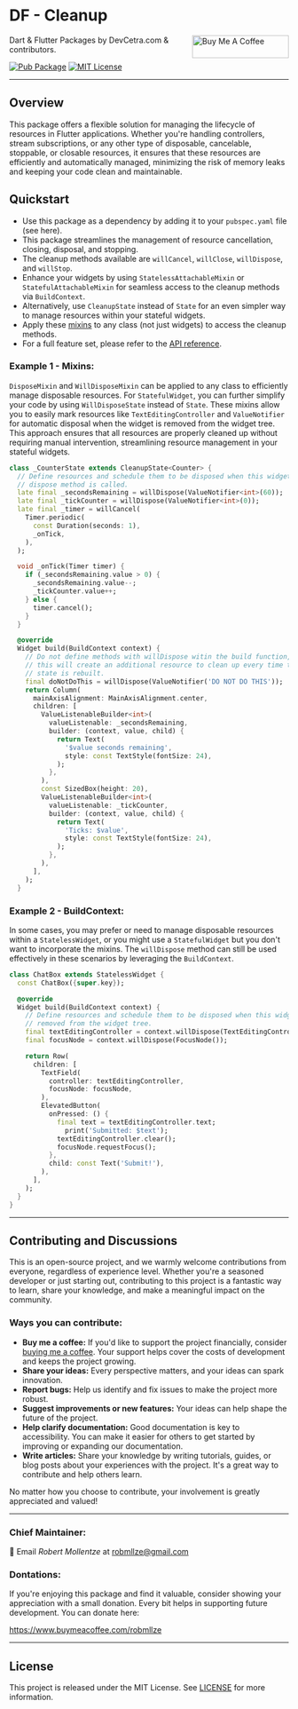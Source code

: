 # DF - Cleanup

<a href="https://www.buymeacoffee.com/robmllze" target="_blank"><img align="right" src="https://cdn.buymeacoffee.com/buttons/default-orange.png" alt="Buy Me A Coffee" height="41" width="174"></a>

Dart & Flutter Packages by DevCetra.com & contributors.

[![Pub Package](https://img.shields.io/pub/v/df_cleanup.svg)](https://pub.dev/packages/df_cleanup)
[![MIT License](https://img.shields.io/badge/License-MIT-blue.svg)](https://raw.githubusercontent.com/robmllze/df_cleanup/main/LICENSE)

---

## Overview

This package offers a flexible solution for managing the lifecycle of resources in Flutter applications. Whether you're handling controllers, stream subscriptions, or any other type of disposable, cancelable, stoppable, or closable resources, it ensures that these resources are efficiently and automatically managed, minimizing the risk of memory leaks and keeping your code clean and maintainable.

## Quickstart

- Use this package as a dependency by adding it to your `pubspec.yaml` file (see here).
- This package streamlines the management of resource cancellation, closing, disposal, and stopping.
- The cleanup methods available are `willCancel`, `willClose`, `willDispose`, and `willStop`.
- Enhance your widgets by using `StatelessAttachableMixin` or `StatefulAttachableMixin` for seamless access to the cleanup methods via `BuildContext`.
- Alternatively, use `CleanupState` instead of `State` for an even simpler way to manage resources within your stateful widgets.
- Apply these [mixins](https://github.com/robmllze/df_cleanup/blob/main/lib/src/will) to any class (not just widgets) to access the cleanup methods.
- For a full feature set, please refer to the [API reference](https://pub.dev/documentation/df_cleanup/).

### Example 1 - Mixins:

`DisposeMixin` and `WillDisposeMixin` can be applied to any class to efficiently manage disposable resources. For `StatefulWidget`, you can further simplify your code by using `WillDisposeState` instead of `State`. These mixins allow you to easily mark resources like `TextEditingController` and `ValueNotifier` for automatic disposal when the widget is removed from the widget tree. This approach ensures that all resources are properly cleaned up without requiring manual intervention, streamlining resource management in your stateful widgets.

```dart
class _CounterState extends CleanupState<Counter> {
  // Define resources and schedule them to be disposed when this widget's
  // dispose method is called.
  late final _secondsRemaining = willDispose(ValueNotifier<int>(60));
  late final _tickCounter = willDispose(ValueNotifier<int>(0));
  late final _timer = willCancel(
    Timer.periodic(
      const Duration(seconds: 1),
      _onTick,
    ),
  );

  void _onTick(Timer timer) {
    if (_secondsRemaining.value > 0) {
      _secondsRemaining.value--;
      _tickCounter.value++;
    } else {
      timer.cancel();
    }
  }

  @override
  Widget build(BuildContext context) {
    // Do not define methods with willDispose witin the build function, as
    // this will create an additional resource to clean up every time the
    // state is rebuilt.
    final doNotDoThis = willDispose(ValueNotifier('DO NOT DO THIS'));
    return Column(
      mainAxisAlignment: MainAxisAlignment.center,
      children: [
        ValueListenableBuilder<int>(
          valueListenable: _secondsRemaining,
          builder: (context, value, child) {
            return Text(
              '$value seconds remaining',
              style: const TextStyle(fontSize: 24),
            );
          },
        ),
        const SizedBox(height: 20),
        ValueListenableBuilder<int>(
          valueListenable: _tickCounter,
          builder: (context, value, child) {
            return Text(
              'Ticks: $value',
              style: const TextStyle(fontSize: 24),
            );
          },
        ),
      ],
    );
  }
```

### Example 2 - BuildContext:

In some cases, you may prefer or need to manage disposable resources within a `StatelessWidget`, or you might use a `StatefulWidget` but you don't want to incorporate the mixins. The `willDispose` method can still be used effectively in these scenarios by leveraging the `BuildContext`.

```dart
class ChatBox extends StatelessWidget {
  const ChatBox({super.key});

  @override
  Widget build(BuildContext context) {
    // Define resources and schedule them to be disposed when this widget is
    // removed from the widget tree.
    final textEditingController = context.willDispose(TextEditingController());
    final focusNode = context.willDispose(FocusNode());

    return Row(
      children: [
        TextField(
          controller: textEditingController,
          focusNode: focusNode,
        ),
        ElevatedButton(
          onPressed: () {
            final text = textEditingController.text;
              print('Submitted: $text');
            textEditingController.clear();
            focusNode.requestFocus();
          },
          child: const Text('Submit!'),
        ),
      ],
    );
  }
}
```

---

## Contributing and Discussions

This is an open-source project, and we warmly welcome contributions from everyone, regardless of experience level. Whether you're a seasoned developer or just starting out, contributing to this project is a fantastic way to learn, share your knowledge, and make a meaningful impact on the community.

### Ways you can contribute:

- **Buy me a coffee:** If you'd like to support the project financially, consider [buying me a coffee](https://www.buymeacoffee.com/robmllze). Your support helps cover the costs of development and keeps the project growing.
- **Share your ideas:** Every perspective matters, and your ideas can spark innovation.
- **Report bugs:** Help us identify and fix issues to make the project more robust.
- **Suggest improvements or new features:** Your ideas can help shape the future of the project.
- **Help clarify documentation:** Good documentation is key to accessibility. You can make it easier for others to get started by improving or expanding our documentation.
- **Write articles:** Share your knowledge by writing tutorials, guides, or blog posts about your experiences with the project. It's a great way to contribute and help others learn.

No matter how you choose to contribute, your involvement is greatly appreciated and valued!

---

### Chief Maintainer:

📧 Email _Robert Mollentze_ at robmllze@gmail.com

### Dontations:

If you're enjoying this package and find it valuable, consider showing your appreciation with a small donation. Every bit helps in supporting future development. You can donate here:

https://www.buymeacoffee.com/robmllze

---

## License

This project is released under the MIT License. See [LICENSE](https://raw.githubusercontent.com/robmllze/df_cleanup/main/LICENSE) for more information.
